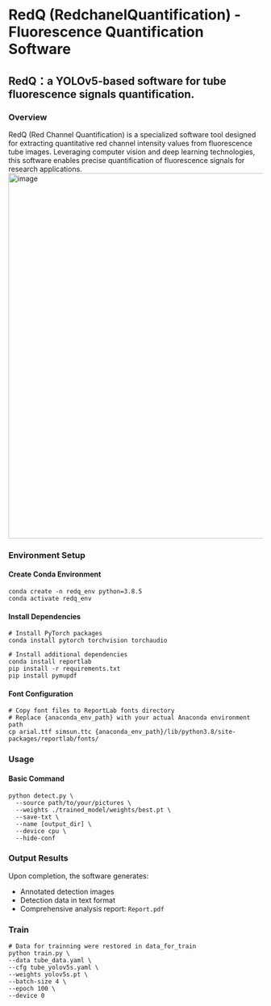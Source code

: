 # RedQ (RedchanelQuantification) - Fluorescence Quantification Software
## RedQ：a YOLOv5-based software for tube fluorescence signals quantification.
### Overview
RedQ (Red Channel Quantification) is a specialized software tool designed for extracting quantitative red channel intensity values from fluorescence tube images. Leveraging computer vision and deep learning technologies, this software enables precise quantification of fluorescence signals for research applications.
<img width="1594" height="724" alt="image" src="https://github.com/user-attachments/assets/9c144a64-f26d-4b34-960c-e6387686cc80" />

### Environment Setup
#### Create Conda Environment
```
conda create -n redq_env python=3.8.5
conda activate redq_env
```

#### Install Dependencies
```
# Install PyTorch packages
conda install pytorch torchvision torchaudio

# Install additional dependencies
conda install reportlab
pip install -r requirements.txt
pip install pymupdf
```
#### Font Configuration
```
# Copy font files to ReportLab fonts directory
# Replace {anaconda_env_path} with your actual Anaconda environment path
cp arial.ttf simsun.ttc {anaconda_env_path}/lib/python3.8/site-packages/reportlab/fonts/
```

### Usage
#### Basic Command
```
python detect.py \
  --source path/to/your/pictures \
  --weights ./trained_model/weights/best.pt \
  --save-txt \
  --name [output_dir] \
  --device cpu \
  --hide-conf
```

### Output Results
Upon completion, the software generates:
+ Annotated detection images
+ Detection data in text format
+ Comprehensive analysis report: `Report.pdf`

### Train
```
# Data for trainning were restored in data_for_train
python train.py \
--data tube_data.yaml \
--cfg tube_yolov5s.yaml \
--weights yolov5s.pt \
--batch-size 4 \
--epoch 100 \
--device 0
```
